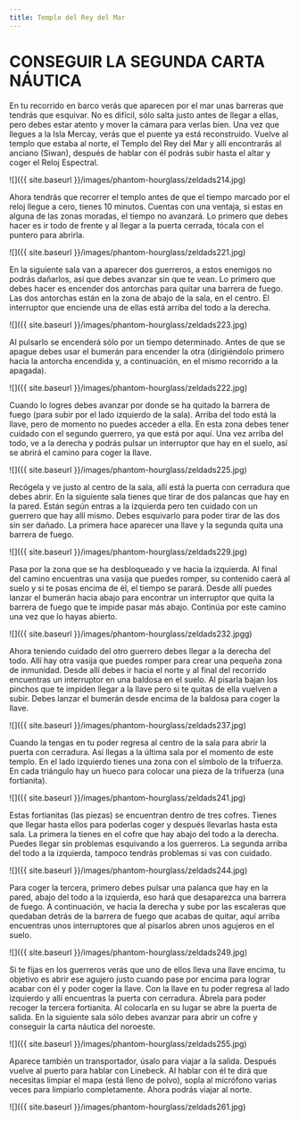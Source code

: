 ```yaml
---
title: Templo del Rey del Mar
---
```


# CONSEGUIR LA SEGUNDA CARTA NÁUTICA

En tu recorrido en barco verás que aparecen por el mar unas barreras que tendrás que esquivar. No es difícil, sólo salta justo antes de llegar a ellas, pero debes estar atento y mover la cámara para verlas bien. Una vez que llegues a la Isla Mercay, verás que el puente ya está reconstruido. Vuelve al templo que estaba al norte, el Templo del Rey del Mar y allí encontrarás al anciano (Siwan), después de hablar con él podrás subir hasta el altar y coger el Reloj Espectral.

![]({{ site.baseurl }}/images/phantom-hourglass/zeldads214.jpg)

Ahora tendrás que recorrer el templo antes de que el tiempo marcado por el reloj llegue a cero, tienes 10 minutos. Cuentas con una ventaja, si estas en alguna de las zonas moradas, el tiempo no avanzará. Lo primero que debes hacer es ir todo de frente y al llegar a la puerta cerrada, tócala con el puntero para abrirla.

![]({{ site.baseurl }}/images/phantom-hourglass/zeldads221.jpg)

En la siguiente sala van a aparecer dos guerreros, a estos enemigos no podrás dañarlos, así que debes avanzar sin que te vean. Lo primero que debes hacer es encender dos antorchas para quitar una barrera de fuego. Las dos antorchas están en la zona de abajo de la sala, en el centro. El interruptor que enciende una de ellas está arriba del todo a la derecha.

![]({{ site.baseurl }}/images/phantom-hourglass/zeldads223.jpg)

Al pulsarlo se encenderá sólo por un tiempo determinado. Antes de que se apague debes usar el bumerán para encender la otra (dirigiéndolo primero hacia la antorcha encendida y, a continuación, en el mismo recorrido a la apagada).

![]({{ site.baseurl }}/images/phantom-hourglass/zeldads222.jpg)

Cuando lo logres debes avanzar por donde se ha quitado la barrera de fuego (para subir por el lado izquierdo de la sala). Arriba del todo está la llave, pero de momento no puedes acceder a ella. En esta zona debes tener cuidado con el segundo guerrero, ya que está por aquí. Una vez arriba del todo, ve a la derecha y podrás pulsar un interruptor que hay en el suelo, así se abrirá el camino para coger la llave.

![]({{ site.baseurl }}/images/phantom-hourglass/zeldads225.jpg)

Recógela y ve justo al centro de la sala, allí está la puerta con cerradura que debes abrir. En la siguiente sala tienes que tirar de dos palancas que hay en la pared. Están según entras a la izquierda pero ten cuidado con un guerrero que hay allí mismo. Debes esquivarlo para poder tirar de las dos sin ser dañado. La primera hace aparecer una llave y la segunda quita una barrera de fuego.

![]({{ site.baseurl }}/images/phantom-hourglass/zeldads229.jpg)

Pasa por la zona que se ha desbloqueado y ve hacia la izquierda. Al final del camino encuentras una vasija que puedes romper, su contenido caerá al suelo y si te posas encima de él, el tiempo se parará. Desde allí puedes lanzar el bumerán hacia abajo para encontrar un interruptor que quita la barrera de fuego que te impide pasar más abajo. Continúa por este camino una vez que lo hayas abierto.

![]({{ site.baseurl }}/images/phantom-hourglass/zeldads232.jpgg)

Ahora teniendo cuidado del otro guerrero debes llegar a la derecha del todo. Allí hay otra vasija que puedes romper para crear una pequeña zona de inmunidad. Desde allí debes ir hacia el norte y al final del recorrido encuentras un interruptor en una baldosa en el suelo. Al pisarla bajan los pinchos que te impiden llegar a la llave pero si te quitas de ella vuelven a subir. Debes lanzar el bumerán desde encima de la baldosa para coger la llave.

![]({{ site.baseurl }}/images/phantom-hourglass/zeldads237.jpg)

Cuando la tengas en tu poder regresa al centro de la sala para abrir la puerta con cerradura. Así llegas a la última sala por el momento de este templo. En el lado izquierdo tienes una zona con el símbolo de la trifuerza. En cada triángulo hay un hueco para colocar una pieza de la trifuerza (una fortianita).

![]({{ site.baseurl }}/images/phantom-hourglass/zeldads241.jpg)

Estas fortianitas (las piezas) se encuentran dentro de tres cofres. Tienes que llegar hasta ellos para poderlas coger y después llevarlas hasta esta sala. La primera la tienes en el cofre que hay abajo del todo a la derecha. Puedes llegar sin problemas esquivando a los guerreros. La segunda arriba del todo a la izquierda, tampoco tendrás problemas si vas con cuidado.

![]({{ site.baseurl }}/images/phantom-hourglass/zeldads244.jpg)

Para coger la tercera, primero debes pulsar una palanca que hay en la pared, abajo del todo a la izquierda, eso hará que desaparezca una barrera de fuego. A continuación, ve hacia la derecha y sube por las escaleras que quedaban detrás de la barrera de fuego que acabas de quitar, aquí arriba encuentras unos interruptores que al pisarlos abren unos agujeros en el suelo.

![]({{ site.baseurl }}/images/phantom-hourglass/zeldads249.jpg)

Si te fijas en los guerreros verás que uno de ellos lleva una llave encima, tu objetivo es abrir ese agujero justo cuando pase por encima para lograr acabar con él y poder coger la llave. Con la llave en tu poder regresa al lado izquierdo y allí encuentras la puerta con cerradura. Ábrela para poder recoger la tercera fortianita. Al colocarla en su lugar se abre la puerta de salida. En la siguiente sala sólo debes avanzar para abrir un cofre y conseguir la carta náutica del noroeste.

![]({{ site.baseurl }}/images/phantom-hourglass/zeldads255.jpg)

Aparece también un transportador, úsalo para viajar a la salida. Después vuelve al puerto para hablar con Linebeck. Al hablar con él te dirá que necesitas limpiar el mapa (está lleno de polvo), sopla al micrófono varias veces para limpiarlo completamente. Ahora podrás viajar al norte.

![]({{ site.baseurl }}/images/phantom-hourglass/zeldads261.jpg)